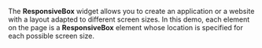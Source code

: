 The **ResponsiveBox** widget allows you to&nbsp;create an&nbsp;application or&nbsp;a&nbsp;website with a&nbsp;layout adapted to&nbsp;different screen sizes. In&nbsp;this demo, each element on&nbsp;the page is&nbsp;a&nbsp;**ResponsiveBox** element whose location is&nbsp;specified for each possible screen size.